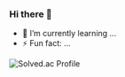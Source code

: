 ### Hi there 👋
- 🌱 I’m currently learning ...
- ⚡ Fun fact: ...




![Solved.ac Profile](http://mazassumnida.wtf/api/generate_badge?boj=rud7tka)
<!--
**GyeongSam/GyeongSam** is a ✨ _special_ ✨ repository because its `README.md` (this file) appears on your GitHub profile.

Here are some ideas to get you started:
